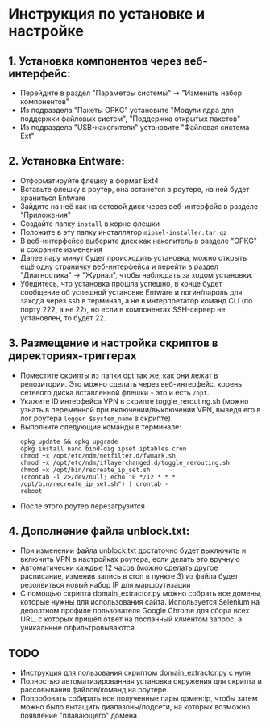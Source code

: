 # Инструкция по установке и настройке

## 1. Установка компонентов через веб-интерфейс:

   - Перейдите в раздел "Параметры системы" -> "Изменить набор компонентов"
   - Из подраздела "Пакеты OPKG" установите "Модули ядра для поддержки файловых систем", "Поддержка открытых пакетов"
   - Из подраздела "USB-накопители" установите "Файловая система Ext"

## 2. Установка Entware:

   - Отформатируйте флешку в формат Ext4
   - Вставьте флешку в роутер, она останется в роутере, на ней будет храниться Entware
   - Зайдите на неё как на сетевой диск через веб-интерфейс в разделе "Приложения"
   - Создайте папку `install` в корне флешки
   - Положите в эту папку инсталлятор `mipsel-installer.tar.gz`
   - В веб-интерфейсе выберите диск как накопитель в разделе "OPKG" и сохраните изменения
   - Далее пару минут будет происходить установка, можно открыть ещё одну страничку веб-интерфейса и перейти в раздел "Диагностика" -> "Журнал", чтобы наблюдать за ходом установки.
   - Убедитесь, что установка прошла успешно, в конце будет сообщение об успешной установке Entware и логин/пароль для захода через ssh в терминал, а не в интерпретатор команд CLI (по порту 222, а не 22), но если в компонентах SSH-сервер не установлен, то будет 22.

## 3. Размещение и настройка скриптов в директориях-триггерах

   - Поместите скрипты из папки opt так же, как они лежат в репозитории. Это можно сделать через веб-интерфейс, корень сетевого диска вставленной флешки - это и есть `/opt`.
   - Укажите ID интерфейса VPN в скрипте toggle_rerouting.sh (можно узнать в переменной при включении/выключении VPN, выведя его в лог роутера `logger $system_name` в скрипте)
   - Выполните следующие команды в терминале:
     ```
     opkg update && opkg upgrade
     opkg install nano bind-dig ipset iptables cron
     chmod +x /opt/etc/ndm/netfilter.d/fwmark.sh
     chmod +x /opt/etc/ndm/iflayerchanged.d/toggle_rerouting.sh
     chmod +x /opt/bin/recreate_ip_set.sh
     (crontab -l 2>/dev/null; echo "0 */12 * * * /opt/bin/recreate_ip_set.sh") | crontab -
     reboot
     ```
   - После этого роутер перезагрузится

## 4. Дополнение файла unblock.txt:

   - При изменении файла unblock.txt достаточно будет выключить и включить VPN в настройках роутера, если делать это вручную
   - Автоматически каждые 12 часов (можно сделать другое расписание, изменив запись в cron в пункте 3) из файла будет резолвиться новый набор IP для маршрутизации
   - С помощью скрипта domain_extractor.py можно собрать все домены, которые нужны для использования сайта. Используется Selenium на дефолтном профиле пользователя Google Chrome для сбора всех URL, с которых пришёл ответ на посланный клиентом запрос, а уникальные отфильтровываются.

## TODO
   - Инструкция для пользования скриптом domain_extractor.py c нуля
   - Полностью автоматизированная установка окружения для скрипта и рассовывания файлов/команд на роутере
   - Попробовать собирать все полученные пары домен:ip, чтобы затем можно было вытащить диапазоны/подсети, на которых возможно появление "плавающего" домена


